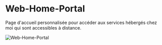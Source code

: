 # Web-Home-Portal
Page d'accueil personnalisée pour accéder aux services hébergés chez moi qui sont accessibles à distance.

![Web-Home-Portal](http://www.tibimac.com/uploads_forums/github/Web-Home-Portal1.png)
